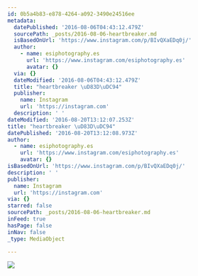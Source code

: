 ```yaml
---
id: 0b5a4b83-e878-4264-a092-3490e24516ee
metadata:
  datePublished: '2016-08-06T04:43:12.479Z'
  sourcePath: _posts/2016-08-06-heartbreaker.md
  isBasedOnUrl: 'https://www.instagram.com/p/BIvQXaEDq0j/'
  author:
    - name: esiphotography.es
      url: 'https://www.instagram.com/esiphotography.es'
      avatar: {}
  via: {}
  dateModified: '2016-08-06T04:43:12.479Z'
  title: "heartbreaker \uD83D\uDC94"
  publisher:
    name: Instagram
    url: 'https://instagram.com'
  description: ' '
dateModified: '2016-08-20T13:12:07.253Z'
title: "heartbreaker \uD83D\uDC94"
datePublished: '2016-08-20T13:12:08.973Z'
author:
  - name: esiphotography.es
    url: 'https://www.instagram.com/esiphotography.es'
    avatar: {}
isBasedOnUrl: 'https://www.instagram.com/p/BIvQXaEDq0j/'
description: ' '
publisher:
  name: Instagram
  url: 'https://instagram.com'
via: {}
starred: false
sourcePath: _posts/2016-08-06-heartbreaker.md
inFeed: true
hasPage: false
inNav: false
_type: MediaObject

---
```

![](https://imgflo.herokuapp.com/graph/vahj1ThiexotieMo/811ad16d5425af055e41aaca79076ed2/noop.jpg?input=https%3A%2F%2Fscontent.cdninstagram.com%2Ft51.2885-15%2Fs640x640%2Fsh0.08%2Fe35%2F13768144_1853911914831669_1007657146_n.jpg%3Fig_cache_key%3DMTMxMDMzNzk5Mzg2NTYwNDM4Nw%253D%253D.2)